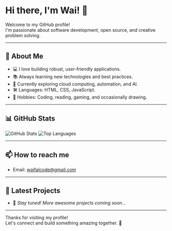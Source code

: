 # Hi there, I'm Wai! 👋

Welcome to my GitHub profile!  
I'm passionate about software development, open source, and creative problem solving.

---

## 🚀 About Me

- 💻 I love building robust, user-friendly applications.
- 📚 Always learning new technologies and best practices.
- 🌱 Currently exploring cloud computing, automation, and AI.
- 🛠️ Languages: HTML, CSS, JavaScript.
- 🎨 Hobbies: Coding, reading, gaming, and occasionally drawing.

---

## 📊 GitHub Stats

![GitHub Stats](https://github-readme-stats.vercel.app/api?username=waifal&show_icons=true&theme=github_dark)
![Top Languages](https://github-readme-stats.vercel.app/api/top-langs/?username=waifal&layout=compact&theme=github_dark)

---

## 📫 How to reach me

- Email: [waifalcode@gmail.com](mailto:waifalcode@gmail.com)

---

## 📝 Latest Projects

- 🚧 _Stay tuned! More awesome projects coming soon..._

---

Thanks for visiting my profile!  
Let's connect and build something amazing together. 🚀
